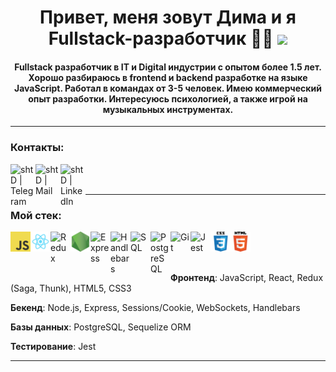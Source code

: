 <h1 align="center">Привет, меня зовут Дима и я Fullstack-разработчик 👨‍💻
<img src="https://github.com/blackcater/blackcater/raw/main/images/Hi.gif" height="32"/></h1>
<h4 align="center">Fullstack разработчик в IT и Digital индустрии с опытом более 1.5 лет. Хорошо разбираюсь в frontend и backend разработке на языке JavaScript. Работал в командах от 3-5 человек. Имею коммерческий опыт разработки. Интересуюсь психологией, а также игрой на музыкальных инструментах.</h4>

---

### Контакты:
[<img align="left" alt="shtD | Telegram" width="40px" src="https://img.icons8.com/fluency/48/000000/telegram-app.png" />](https://t.me/Sht_Dmtr)
[<img align="left" alt="shtD | Mail" width="40px" src="https://papik.pro/uploads/posts/2022-01/1643628397_1-papik-pro-p-pochta-logotip-1.png" />](https://schtanckevitch.dima@yandex.ru)
[<img align="left" alt="shtD | LinkedIn" width="40px" src="https://img.icons8.com/color/48/000000/linkedin-2--v1.png" />](https://linkedin.com/in/дмитрий-штанкевич-768bbb124)
<br/>
<br/>

---

### Мой стек:
<img align="left" alt="JavaScript" width="32px" src="https://raw.githubusercontent.com/github/explore/80688e429a7d4ef2fca1e82350fe8e3517d3494d/topics/javascript/javascript.png" />
<img align="left" alt="React" width="32px" src="https://raw.githubusercontent.com/github/explore/80688e429a7d4ef2fca1e82350fe8e3517d3494d/topics/react/react.png" />
<img align="left" alt="Redux"  width="32px" src="https://img.icons8.com/color/48/000000/redux.png"/>
<img align="left" alt="Node.js" width="32px" src="https://raw.githubusercontent.com/github/explore/80688e429a7d4ef2fca1e82350fe8e3517d3494d/topics/nodejs/nodejs.png" />
<img align="left" alt="Express" width="32px" src="https://assets.website-files.com/61ca3f775a79ec5f87fcf937/6202fcdee5ee8636a145a41b_1234.png"/>
<img align="left" alt="Handlebars" width="32px" src="https://handlebarsjs.com/images/handlebars_logo.png"/>
<img align="left" alt="SQL" width="32px" src="https://img.icons8.com/color-glass/48/000000/sql.png"/>
<img align="left" alt="PostgreSQL" width="32px" src="https://img.icons8.com/color/50/000000/postgreesql.png"/>
<img align="left" alt="Git" width="32px" src="https://img.icons8.com/color/48/000000/git.png"/>
<img align="left" alt="Jest" width="32px" src="https://miro.medium.com/max/300/1*veOyRtKTPeoqC_VlWNUc5Q.png"/>
<img align="left" alt="CSS3" width="32px" src="https://raw.githubusercontent.com/github/explore/80688e429a7d4ef2fca1e82350fe8e3517d3494d/topics/css/css.png" />
<img align="left" alt="HTML5" width="32px" src="https://raw.githubusercontent.com/github/explore/80688e429a7d4ef2fca1e82350fe8e3517d3494d/topics/html/html.png" />
<br/>
<br/>
<br/>

**Фронтенд**: JavaScript, React, Redux (Saga, Thunk), HTML5, CSS3

**Бекенд**: Node.js, Express, Sessions/Cookie, WebSockets, Handlebars

**Базы данных**: PostgreSQL, Sequelize ORM

**Тестирование**: Jest

---

